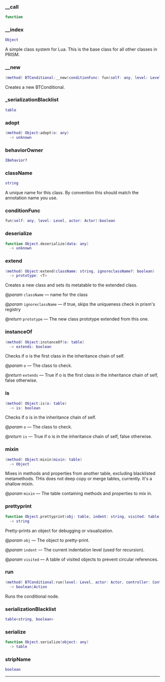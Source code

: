 
### __call


```lua
function
```

### __index


```lua
Object
```

 A simple class system for Lua. This is the base class for all other classes in PRISM.

### __new


```lua
(method) BTConditional:__new(conditionFunc: fun(self: any, level: Level, actor: Actor):boolean)
```

 Creates a new BTConditional.

### _serializationBlacklist


```lua
table
```

### adopt


```lua
(method) Object:adopt(o: any)
  -> unknown
```

### behaviorOwner


```lua
IBehavior?
```

### className


```lua
string
```

A unique name for this class. By convention this should match the annotation name you use.

### conditionFunc


```lua
fun(self: any, level: Level, actor: Actor):boolean
```

### deserialize


```lua
function Object.deserialize(data: any)
  -> unknown
```

### extend


```lua
(method) Object:extend(className: string, ignoreclassName?: boolean)
  -> prototype: <T>
```

 Creates a new class and sets its metatable to the extended class.

@*param* `className` — name for the class

@*param* `ignoreclassName` — if true, skips the uniqueness check in prism's registry

@*return* `prototype` — The new class prototype extended from this one.

### instanceOf


```lua
(method) Object:instanceOf(o: table)
  -> extends: boolean
```

 Checks if o is the first class in the inheritance chain of self.

@*param* `o` — The class to check.

@*return* `extends` — True if o is the first class in the inheritance chain of self, false otherwise.

### is


```lua
(method) Object:is(o: table)
  -> is: boolean
```

 Checks if o is in the inheritance chain of self.

@*param* `o` — The class to check.

@*return* `is` — True if o is in the inheritance chain of self, false otherwise.

### mixin


```lua
(method) Object:mixin(mixin: table)
  -> Object
```

 Mixes in methods and properties from another table, excluding blacklisted metamethods.
 THis does not deep copy or merge tables, currently. It's a shallow mixin.

@*param* `mixin` — The table containing methods and properties to mix in.

### prettyprint


```lua
function Object.prettyprint(obj: table, indent: string, visited: table)
  -> string
```

 Pretty-prints an object for debugging or visualization.

@*param* `obj` — The object to pretty-print.

@*param* `indent` — The current indentation level (used for recursion).

@*param* `visited` — A table of visited objects to prevent circular references.

### run


```lua
(method) BTConditional:run(level: Level, actor: Actor, controller: ControllerComponent)
  -> boolean|Action
```

 Runs the conditional node.

### serializationBlacklist


```lua
table<string, boolean>
```

### serialize


```lua
function Object.serialize(object: any)
  -> table
```

### stripName


```lua
boolean
```


---

